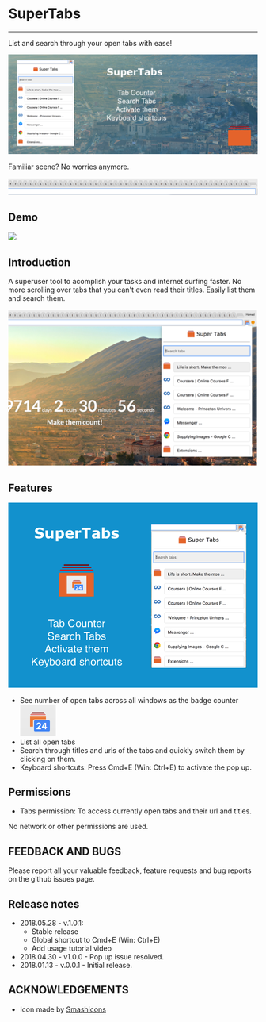 # SuperTabs
---

List and search through your open tabs with ease! 

![supertabs_1400](screenshots/supertabs_1400.png)



Familiar scene? No worries anymore. 

![supertab](screenshots/supertab_3.png)



## Demo



[![](http://img.youtube.com/vi/uad9mZknUDk/0.jpg)](http://www.youtube.com/watch?v=uad9mZknUDk "SuperTabs Demo")



## Introduction

A superuser tool to acomplish your tasks and internet surfing faster. No more scrolling over tabs that you can't even read their titles. Easily list them and search them. 

![supertab](screenshots/supertab.png)

## Features

![supertabs_920](screenshots/supertabs_920.png)

- See number of open tabs across all windows as the badge counter ![badge](screenshots/badge.png)
- List all open tabs
- Search through titles and urls of the tabs and quickly switch them by clicking on them.
- Keyboard shortcuts: Press Cmd+E (Win: Ctrl+E) to activate the pop up.

## Permissions
- Tabs permission: To access currently open tabs and their url and titles.

No network or other permissions are used. 


## FEEDBACK AND BUGS
Please report all your valuable feedback, feature requests and bug reports on the github issues page.

## Release notes

- 2018.05.28 - v.1.0.1:
  - Stable release
  - Global shortcut to Cmd+E (Win: Ctrl+E)
  - Add usage tutorial video
- 2018.04.30 - v1.0.0 - Pop up issue resolved.
- 2018.01.13 - v.0.0.1 - Initial release.

## ACKNOWLEDGEMENTS

- Icon made by <a href="https://www.flaticon.com/authors/smashicons" title="Smashicons">Smashicons</a> 